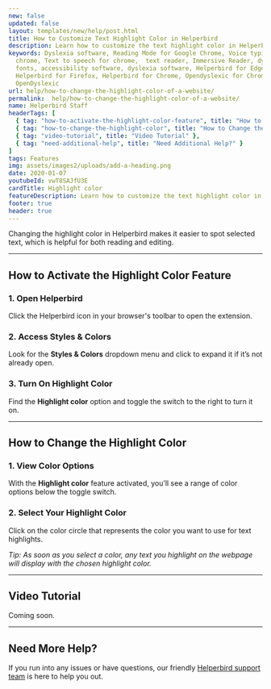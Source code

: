 ```yaml
---
new: false
updated: false
layout: templates/new/help/post.html
title: How to Customize Text Highlight Color in Helperbird
description: Learn how to customize the text highlight color in Helperbird. This guide shows you how to easily change the highlight color, making selected text easier to spot for better reading and editing.
keywords: Dyslexia software, Reading Mode for Google Chrome, Voice typing for
  chrome, Text to speech for chrome,  text reader, Immersive Reader, dyslexia
  fonts, accessibility software, dyslexia software, Helperbird for Edge,
  Helperbird for Firefox, Helperbird for Chrome, Opendyslexic for Chrome,
  OpenDyslexic
url: help/how-to-change-the-highlight-color-of-a-website/
permalink:  help/how-to-change-the-highlight-color-of-a-website/
name: Helperbird Staff
headerTags: [
  { tag: "how-to-activate-the-highlight-color-feature", title: "How to Activate the Highlight Color Feature" },
  { tag: "how-to-change-the-highlight-color", title: "How to Change the Highlight Color" },
  { tag: "video-tutorial", title: "Video Tutorial" },
  { tag: "need-additional-help", title: "Need Additional Help?" }
]
tags: Features
img: assets/images2/uploads/add-a-heading.png
date: 2020-01-07
youtubeId: vwT8SAJfU3E
cardTitle: Highlight color
featureDescription: Learn how to customize the text highlight color in Helperbird. This guide shows you how to easily change the highlight color, making selected text easier to spot for better reading and editing.
footer: true
header: true
---
```



Changing the highlight color in Helperbird makes it easier to spot selected text, which is helpful for both reading and editing.

---

## How to Activate the Highlight Color Feature

### 1. Open Helperbird

Click the Helperbird icon in your browser's toolbar to open the extension.

### 2. Access Styles & Colors

Look for the **Styles & Colors** dropdown menu and click to expand it if it’s not already open.

### 3. Turn On Highlight Color

Find the **Highlight color** option and toggle the switch to the right to turn it on.

---

## How to Change the Highlight Color

### 1. View Color Options

With the **Highlight color** feature activated, you’ll see a range of color options below the toggle switch.

### 2. Select Your Highlight Color

Click on the color circle that represents the color you want to use for text highlights.

*Tip: As soon as you select a color, any text you highlight on the webpage will display with the chosen highlight color.*

---

## Video Tutorial

Coming soon.

---

## Need More Help?

If you run into any issues or have questions, our friendly [Helperbird support team](/support/) is here to help you out.
